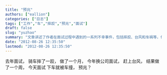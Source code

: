 ```yaml
---
title: "预兆"
authors: ["eallion"]
categories: ["日志"]
tags: ["工作","车","摔跤","预兆","面试"]
draft: false
slug: "yuzhao"
summary: "文章讲述了作者在面试过程中遇到的一系列不幸事件，包括摔跤、台风和车祸等，作者开始怀疑这些事件是否是某种预兆。"
date: "2012-08-26 12:35:50"
lastmod: "2012-08-26 12:35:50"
---
```


去年面试，
骑车摔了一跤，
做了一个月，
今年换公司面试，
赶上台风，
结果做了一个周，
今天面试
下车就被车撞，
预兆？
